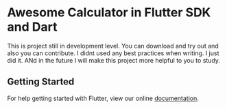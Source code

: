 # Awesome Calculator in Flutter SDK and Dart

This is project still in development level. You can download and try out and also you can contribute. 
I didnt used any best practices when writing. I just did it. ANd in the future I will make this project 
more helpful to you to study.

## Getting Started

For help getting started with Flutter, view our online
[documentation](https://flutter.io/).
